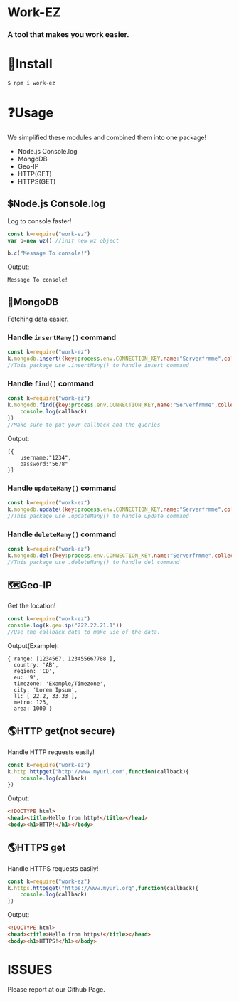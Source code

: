 # Work-EZ
### A tool that makes you work easier.

# 🔽Install
```bash
$ npm i work-ez
```

# ❓Usage
We simplified these modules and combined them into one package!
- Node.js Console.log
- MongoDB
- Geo-IP
- HTTP(GET)
- HTTPS(GET)

## 💲Node.js Console.log
Log to console faster!
```js
const k=require("work-ez")
var b=new wz() //init new wz object

b.c("Message To console!")
```
Output:
```
Message To console!
```

## 🍃MongoDB
Fetching data easier.
### Handle `insertMany()` command
```js
const k=require("work-ez")
k.mongodb.insert({key:process.env.CONNECTION_KEY,name:"Serverfrmme",collection:"my-collection",data:[{username:"1234"}]})
//This package use .insertMany() to handle insert command
```
### Handle `find()` command
```js
const k=require("work-ez")
k.mongodb.find({key:process.env.CONNECTION_KEY,name:"Serverfrmme",collection:"my-collection",queries:{username:"1234"}},function(callback){
    console.log(callback)
})
//Make sure to put your callback and the queries
```
Output:
```
[{
    username:"1234",
    password:"5678"
}]
```
### Handle `updateMany()` command
```js
const k=require("work-ez")
k.mongodb.update({key:process.env.CONNECTION_KEY,name:"Serverfrmme",collection:"my-collection",queries:{username:"1234"},set:{$set:{username:"1357"}}})
//This package use .updateMany() to handle update command
```
### Handle `deleteMany()` command
```js
const k=require("work-ez")
k.mongodb.del({key:process.env.CONNECTION_KEY,name:"Serverfrmme",collection:"my-collection",queries:{username:"1234"}})
//This package use .deleteMany() to handle del command
```
## 🗺️Geo-IP
Get the location!
```js
const k=require("work-ez")
console.log(k.geo.ip("222.22.21.1"))
//Use the callback data to make use of the data.
```
Output(Example):
```
{ range: [1234567, 123455667788 ],
  country: 'AB',
  region: 'CD',
  eu: '9',
  timezone: 'Example/Timezone',
  city: 'Lorem Ipsum',
  ll: [ 22.2, 33.33 ],
  metro: 123,
  area: 1000 }
```
## 🌎HTTP get(not secure)
Handle HTTP requests easily!
```js
const k=require("work-ez")
k.http.httpget("http://www.myurl.com",function(callback){
    console.log(callback)
})
```
Output:
```html
<!DOCTYPE html>
<head><title>Hello from http!</title></head>
<body><h1>HTTP!</h1></body>
```
## 🌎HTTPS get
Handle HTTPS requests easily!
```js
const k=require("work-ez")
k.https.httpsget("https://www.myurl.org",function(callback){
    console.log(callback)
})
```
Output:
```html
<!DOCTYPE html>
<head><title>Hello from https!</title></head>
<body><h1>HTTPS!</h1></body>
```

# ISSUES
Please report at our Github Page.